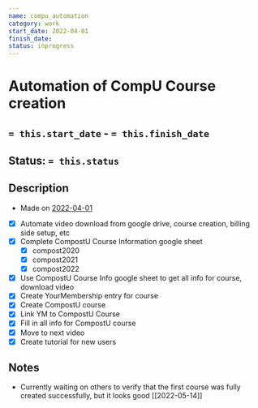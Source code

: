 ```yaml
---
name: compu_automation
category: work
start_date: 2022-04-01
finish_date:
status: inprogress
---
```

# Automation of CompU Course creation
## `= this.start_date` - `= this.finish_date`
## Status: `= this.status`
## Description
- Made on [2022-04-01](2022-04-01.md)
- [x] Automate video download from google drive, course creation, billing side setup, etc
- [x] Complete CompostU Course Information google sheet
	- [x] compost2020
	- [x] compost2021
	- [x] compost2022
- [x] Use CompostU Course Info google sheet to get all info for course, download video
- [x] Create YourMembership entry for course
- [x] Create CompostU course
- [x] Link YM to CompostU Course
- [x] Fill in all info for CompostU course
- [x] Move to next video
- [x] Create tutorial for new users

## Notes
- Currently waiting on others to verify that the first course was fully created successfully, but it looks good [[2022-05-14]]